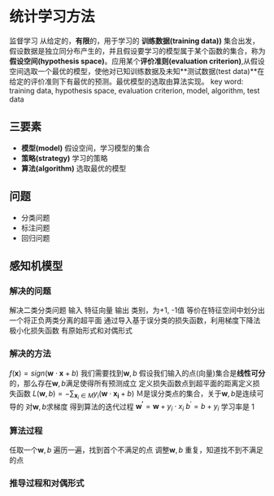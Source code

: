 # 统计学习方法
监督学习
从给定的，**有限**的，用于学习的 **训练数据(training data))** 集合出发，假设数据是独立同分布产生的，并且假设要学习的模型属于某个函数的集合，称为**假设空间(hypothesis space)**。应用某个**评价准则(evaluation criterion)**,从假设空间选取一个最优的模型，使他对已知训练数据及未知**测试数据(test data)**在给定的评价准则下有最优的预测。最优模型的选取由算法实现。
key word: training data, hypothesis space, evaluation criterion, model, algorithm, test data 


## 三要素
* **模型(model)** 假设空间，学习模型的集合
* **策略(strategy)** 学习的策略
* **算法(algorithm)** 选取最优的模型

## 问题
* 分类问题
* 标注问题
* 回归问题



## 感知机模型

### 解决的问题
解决二类分类问题
输入 特征向量
输出 类别，为+1, -1值
等价在特征空间中划分出一个将正负两类分离的超平面
通过导入基于误分类的损失函数，利用梯度下降法极小化损失函数
有原始形式和对偶形式
### 解决的方法
$f(\boldsymbol{x}) = sign(\boldsymbol{w}{\cdot}\boldsymbol{x}+b)$
我们需要找到$\boldsymbol{w},b$
假设我们输入的点(向量)集合是**线性可分**的，那么存在$\boldsymbol{w},b$满足使得所有预测成立
定义损失函数点到超平面的距离定义损失函数
$L(\boldsymbol{w},b) = -\sum_{\boldsymbol{x}_{i}\in M}{y_{i}(\boldsymbol{w}{\cdot}\boldsymbol{x_{i}}+b)}$
Ｍ是误分类点的集合，关于$\boldsymbol{w},b$是连续可导的
对$\boldsymbol{w},b$求梯度
得到算法的迭代过程
$\boldsymbol{w^{'}} = \boldsymbol{w} + y_{i}\cdot x_{i}$
$b^{'} = b + y_{i}$
学习率是 1
### 算法过程
任取一个$\boldsymbol{w},b$
遍历一遍，找到首个不满足的点
调整$\boldsymbol{w},b$
重复，知道找不到不满足的点

### 推导过程和对偶形式